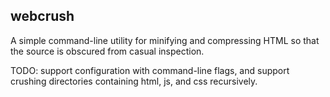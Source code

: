 webcrush
--------

A simple command-line utility for minifying and compressing HTML so
that the source is obscured from casual inspection.

TODO: support configuration with command-line flags, and support
crushing directories containing html, js, and css recursively.
